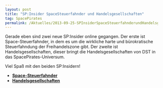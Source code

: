 ```yaml
---
layout: post
title: "SP:Insider SpaceSteuerfahnder und Handelsgesellschaften"
tag: SpacePirates
permalink: /Aktuelles/2013-09-25-SPInsiderSpaceSteuerfahnderundHandelsgesellschaften
---
```


Gerade eben sind zwei neue SP:Insider online gegangen. Der erste ist Space-Steuerfahnder, in dem es um die wirkliche harte und bürokratische Steuerfahndung der Freihandelszone gibt. Der zweite ist Handelsgesellschaften, dieser bringt die Handelsgesellschaften von DST in das SpacePirates-Universum.

Viel Spaß mit den beiden SP:Insidern!

- **[Space-Steuerfahnder](https://spacepirates.jcgames.de/Weltraum/Freihandelszone/Space-Steuerfahnder/)**
- **[Handelsgesellschaften](https://spacepirates.jcgames.de/Weltraum/Konzerne/)**
